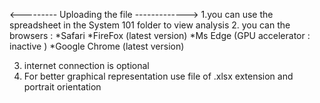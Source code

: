 <--------- Uploading the file ------------->
1.you can use the spreadsheet in the System 101 folder to view analysis
2. you can the browsers : 
 *Safari 
 *FireFox (latest version)
 *Ms Edge (GPU accelerator : inactive )
 *Google Chrome (latest version)

 3. internet connection is optional
 4. For better graphical representation use file of .xlsx extension and portrait orientation

 
  
